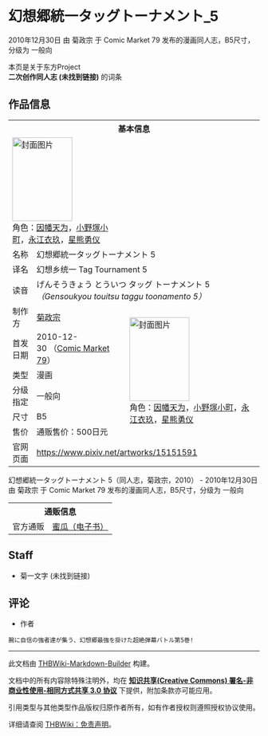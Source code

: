# 幻想郷統一タッグトーナメント_5

<!-- source html: G:\repos\THBWiki-Markdown-Builder\THBWikiMarkdown\Temp\main\e\eb\ns0%3A%E5%B9%BB%E6%83%B3%E9%83%B7%E7%B5%B1%E4%B8%80%E3%82%BF%E3%83%83%E3%82%B0%E3%83%88%E3%83%BC%E3%83%8A%E3%83%A1%E3%83%B3%E3%83%88_5.html -->

2010年12月30日 由 菊政宗 于 Comic Market 79 发布的漫画同人志，B5尺寸，分级为 一般向

本页是关于东方Project  
 **二次创作同人志 (未找到链接)** 的词条

## 作品信息

<table><tbody><tr><th colspan="3">基本信息</th></tr><tr><td class="cover-artwork-mobile" colspan="2"><a href="./文件-幻想郷統一タッグトーナメント_5封面.jpg.md" class="image" title="封面图片"><img alt="封面图片" src="https://upload.thwiki.cc/thumb/2/20/%E5%B9%BB%E6%83%B3%E9%83%B7%E7%B5%B1%E4%B8%80%E3%82%BF%E3%83%83%E3%82%B0%E3%83%88%E3%83%BC%E3%83%8A%E3%83%A1%E3%83%B3%E3%83%88_5%E5%B0%81%E9%9D%A2.jpg/120px-%E5%B9%BB%E6%83%B3%E9%83%B7%E7%B5%B1%E4%B8%80%E3%82%BF%E3%83%83%E3%82%B0%E3%83%88%E3%83%BC%E3%83%8A%E3%83%A1%E3%83%B3%E3%83%88_5%E5%B0%81%E9%9D%A2.jpg" decoding="async" loading="lazy" width="120" height="168" srcset="https://upload.thwiki.cc/thumb/2/20/%E5%B9%BB%E6%83%B3%E9%83%B7%E7%B5%B1%E4%B8%80%E3%82%BF%E3%83%83%E3%82%B0%E3%83%88%E3%83%BC%E3%83%8A%E3%83%A1%E3%83%B3%E3%83%88_5%E5%B0%81%E9%9D%A2.jpg/180px-%E5%B9%BB%E6%83%B3%E9%83%B7%E7%B5%B1%E4%B8%80%E3%82%BF%E3%83%83%E3%82%B0%E3%83%88%E3%83%BC%E3%83%8A%E3%83%A1%E3%83%B3%E3%83%88_5%E5%B0%81%E9%9D%A2.jpg 1.5x, https://upload.thwiki.cc/thumb/2/20/%E5%B9%BB%E6%83%B3%E9%83%B7%E7%B5%B1%E4%B8%80%E3%82%BF%E3%83%83%E3%82%B0%E3%83%88%E3%83%BC%E3%83%8A%E3%83%A1%E3%83%B3%E3%83%88_5%E5%B0%81%E9%9D%A2.jpg/240px-%E5%B9%BB%E6%83%B3%E9%83%B7%E7%B5%B1%E4%B8%80%E3%82%BF%E3%83%83%E3%82%B0%E3%83%88%E3%83%BC%E3%83%8A%E3%83%A1%E3%83%B3%E3%83%88_5%E5%B0%81%E9%9D%A2.jpg 2x" data-file-width="750" data-file-height="1049"></a><div class="cover-char">角色：<a href="./因幡帝.md" title="因幡帝">因幡天为</a>，<a href="./小野塚小町.md" title="小野塚小町">小野塚小町</a>，<a href="./永江衣玖.md" title="永江衣玖">永江衣玖</a>，<a href="./星熊勇仪.md" title="星熊勇仪">星熊勇仪</a></div></td>
</tr><tr><td class="label">名称</td><td colspan="2"> 幻想郷統一タッグトーナメント 5 </td></tr><tr><td class="label">译名</td><td colspan="2"> 幻想乡统一 Tag Tournament 5 </td></tr><tr><td class="label">读音</td><td colspan="2"> げんそうきょう とういつ タッグ トーナメント 5 <i>（Gensoukyou touitsu taggu toonamento 5）</i> </td></tr><tr><td class="label">制作方</td><td><a href="./菊政宗.md" title="菊政宗">菊政宗</a></td><td class="cover-artwork" rowspan="6" style="min-width:168px;"><a href="./文件-幻想郷統一タッグトーナメント_5封面.jpg.md" class="image" title="封面图片"><img alt="封面图片" src="https://upload.thwiki.cc/thumb/2/20/%E5%B9%BB%E6%83%B3%E9%83%B7%E7%B5%B1%E4%B8%80%E3%82%BF%E3%83%83%E3%82%B0%E3%83%88%E3%83%BC%E3%83%8A%E3%83%A1%E3%83%B3%E3%83%88_5%E5%B0%81%E9%9D%A2.jpg/120px-%E5%B9%BB%E6%83%B3%E9%83%B7%E7%B5%B1%E4%B8%80%E3%82%BF%E3%83%83%E3%82%B0%E3%83%88%E3%83%BC%E3%83%8A%E3%83%A1%E3%83%B3%E3%83%88_5%E5%B0%81%E9%9D%A2.jpg" decoding="async" loading="lazy" width="120" height="168" srcset="https://upload.thwiki.cc/thumb/2/20/%E5%B9%BB%E6%83%B3%E9%83%B7%E7%B5%B1%E4%B8%80%E3%82%BF%E3%83%83%E3%82%B0%E3%83%88%E3%83%BC%E3%83%8A%E3%83%A1%E3%83%B3%E3%83%88_5%E5%B0%81%E9%9D%A2.jpg/180px-%E5%B9%BB%E6%83%B3%E9%83%B7%E7%B5%B1%E4%B8%80%E3%82%BF%E3%83%83%E3%82%B0%E3%83%88%E3%83%BC%E3%83%8A%E3%83%A1%E3%83%B3%E3%83%88_5%E5%B0%81%E9%9D%A2.jpg 1.5x, https://upload.thwiki.cc/thumb/2/20/%E5%B9%BB%E6%83%B3%E9%83%B7%E7%B5%B1%E4%B8%80%E3%82%BF%E3%83%83%E3%82%B0%E3%83%88%E3%83%BC%E3%83%8A%E3%83%A1%E3%83%B3%E3%83%88_5%E5%B0%81%E9%9D%A2.jpg/240px-%E5%B9%BB%E6%83%B3%E9%83%B7%E7%B5%B1%E4%B8%80%E3%82%BF%E3%83%83%E3%82%B0%E3%83%88%E3%83%BC%E3%83%8A%E3%83%A1%E3%83%B3%E3%83%88_5%E5%B0%81%E9%9D%A2.jpg 2x" data-file-width="750" data-file-height="1049"></a><div class="cover-char">角色：<a href="./因幡帝.md" title="因幡帝">因幡天为</a>，<a href="./小野塚小町.md" title="小野塚小町">小野塚小町</a>，<a href="./永江衣玖.md" title="永江衣玖">永江衣玖</a>，<a href="./星熊勇仪.md" title="星熊勇仪">星熊勇仪</a></div></td>
</tr><tr><td class="label">首发日期</td><td>2010-12-30&#160;（<a href="/展会作品列表?e=Comic+Market%2379">Comic Market 79</a>）</td></tr><tr><td class="label">类型</td><td>漫画</td></tr><tr><td class="label">分级指定</td><td>一般向</td></tr><tr><td class="label">尺寸</td><td>B5</td></tr><tr><td class="label">售价</td><td>通贩售价：500日元</td></tr>
<tr><td class="label">官网页面</td><td colspan="2"><a rel="nofollow" class="external free" href="https://www.pixiv.net/artworks/15151591">https://www.pixiv.net/artworks/15151591</a></td></tr></tbody></table>

幻想郷統一タッグトーナメント 5（同人志，菊政宗，2010） - 2010年12月30日 由 菊政宗 于 Comic Market 79 发布的漫画同人志，B5尺寸，分级为 一般向

<table><tbody><tr><th colspan="3">通贩信息</th></tr><tr><td class="label">官方通贩</td><td colspan="2"><a rel="nofollow" class="external text" href="https://www.melonbooks.co.jp/detail/detail.php?product_id=246928">蜜瓜（电子书）</a></td></tr></tbody></table>



## Staff
- 菊一文字 (未找到链接)


## 评论
- 作者

```
腕に自信の強者達が集う、幻想郷最強を掛けた超絶弾幕バトル第5巻! 
```

  
  

  





---

此文档由 [THBWiki-Markdown-Builder](https://github.com/Delsin-Yu/THBWiki-Markdown-Builder) 构建。

文档中的所有内容除特殊注明外，均在 [**知识共享(Creative Commons) 署名-非商业性使用-相同方式共享 3.0 协议**](https://creativecommons.org/licenses/by-sa/3.0/deed.zh-hans) 下提供，附加条款亦可能应用。

引用类型与其他类型作品版权归原作者所有，如有作者授权则遵照授权协议使用。

详细请查阅 [THBWiki：免责声明](https://thbwiki.cc/THBWiki:%E5%85%8D%E8%B4%A3%E5%A3%B0%E6%98%8E)。

